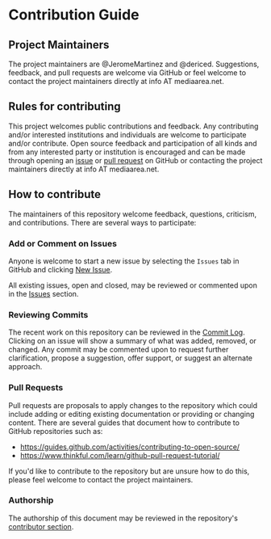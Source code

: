 # Contribution Guide

## Project Maintainers

The project maintainers are @JeromeMartinez and @dericed. Suggestions, feedback, and pull requests are welcome via GitHub or feel welcome to contact the project maintainers directly at info AT mediaarea.net.

## Rules for contributing

This project welcomes public contributions and feedback. Any contributing and/or interested institutions and individuals are welcome to participate and/or contribute. Open source feedback and participation of all kinds and from any interested party or institution is encouraged and can be made through opening an [issue](https://github.com/MediaArea/ollistd/issues) or [pull request](https://github.com/MediaArea/ollistd/pulls) on GitHub or contacting the project maintainers directly at info AT mediaarea.net.

## How to contribute

The maintainers of this repository welcome feedback, questions, criticism, and contributions. There are several ways to participate:

### Add or Comment on Issues

Anyone is welcome to start a new issue by selecting the `Issues` tab in GitHub and clicking [New Issue](https://github.com/MediaArea/ollistd/issues/new).

All existing issues, open and closed, may be reviewed or commented upon in the [Issues](https://github.com/MediaArea/ollistd/issues?utf8=%E2%9C%93&q=is%3Aissue) section.

### Reviewing Commits

The recent work on this repository can be reviewed in the [Commit Log](https://github.com/MediaArea/ollistd/commits/master). Clicking on an issue will show a summary of what was added, removed, or changed. Any commit may be commented upon to request further clarification, propose a suggestion, offer support, or suggest an alternate approach.

### Pull Requests

Pull requests are proposals to apply changes to the repository which could include adding or editing existing documentation or providing or changing content. There are several guides that document how to contribute to GitHub repositories such as:

- https://guides.github.com/activities/contributing-to-open-source/
- https://www.thinkful.com/learn/github-pull-request-tutorial/

If you'd like to contribute to the repository but are unsure how to do this, please feel welcome to contact the project maintainers.

### Authorship

The authorship of this document may be reviewed in the repository's [contributor section](https://github.com/MediaArea/ollistd/graphs/contributors).
